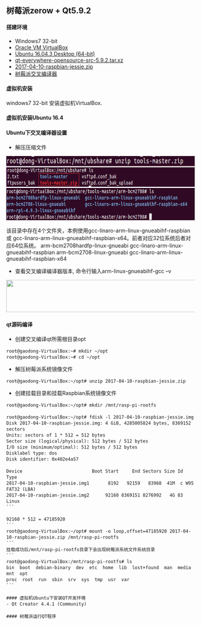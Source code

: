 
## 树莓派zerow + Qt5.9.2

#### 搭建环境
- Windows7 32-bit
- [Oracle VM VirtualBox](https://www.virtualbox.org/)
- [Ubuntu 16.04.3 Desktop (64-bit)](http://releases.ubuntu.com/16.04/ubuntu-16.04.3-desktop-amd64.iso.torrent?_ga=2.253121097.1318740821.1512544173-1116467422.1493000235)
- [qt-everywhere-opensource-src-5.9.2.tar.xz](http://download.qt.io/archive/qt/5.9/5.9.2/single/qt-everywhere-opensource-src-5.9.2.tar.xz)
- [2017-04-10-raspbian-jessie.zip](https://downloads.raspberrypi.org/raspbian/images/raspbian-2017-04-10/2017-04-10-raspbian-jessie.zip)
- [树莓派交叉编译器](https://github.com/raspberrypi/tools)

#### 虚拟机安装
windows7 32-bit 安装虚拟机VirtualBox.

#### 虚拟机安装Ubuntu 16.4

#### Ubuntu下交叉编译器设置

- 解压压缩文件
<div align=left><img width="713" height="27" src="https://github.com/to9/notes/blob/master/raspberry_qt5.9.2_images/tools-master_1.png"/></div>
<div align=left><img width="713" height="52" src="https://github.com/to9/notes/blob/master/raspberry_qt5.9.2_images/tools-master_2.png"/></div>
<div align=left><img width="713" height="86" src="https://github.com/to9/notes/blob/master/raspberry_qt5.9.2_images/tools-master_3.png"/></div>

  该目录中存在4个文件夹，本例使用gcc-linaro-arm-linux-gnueabihf-raspbian 或 gcc-linaro-arm-linux-gnueabihf-raspbian-x64。前者对应32位系统后者对应64位系统。
  arm-bcm2708hardfp-linux-gnueabi
  gcc-linaro-arm-linux-gnueabihf-raspbian
  arm-bcm2708-linux-gnueabi
  gcc-linaro-arm-linux-gnueabihf-raspbian-x64

- 查看交叉编译编译器版本, 命令行输入arm-linux-gnueabihf-gcc –v 
<div align=left><img width="713" height="86" src="https://github.com/to9/notes/blob/master/raspberry_qt5.9.2_images/tools-master_4.png"/></div>

#### qt源码编译

- 创建交叉编译qt所需根目录opt
````
root@gaodong-VirtualBox:~# mkdir ~/opt
root@gaodong-VirtualBox:~# cd ~/opt
````
- 解压树莓派系统镜像文件
```
root@gaodong-VirtualBox:~/opt# unzip 2017-04-10-raspbian-jessie.zip
```

- 创建挂载目录和挂载Raspbian系统镜像文件

````
root@gaodong-VirtualBox:~/opt# mkdir /mnt/rasp-pi-rootfs

root@gaodong-VirtualBox:~/opt# fdisk -l 2017-04-10-raspbian-jessie.img 
Disk 2017-04-10-raspbian-jessie.img: 4 GiB, 4285005824 bytes, 8369152 sectors
Units: sectors of 1 * 512 = 512 bytes
Sector size (logical/physical): 512 bytes / 512 bytes
I/O size (minimum/optimal): 512 bytes / 512 bytes
Disklabel type: dos
Disk identifier: 0x402e4a57

Device                          Boot Start     End Sectors Size Id Type
2017-04-10-raspbian-jessie.img1       8192   92159   83968  41M  c W95 FAT32 (LBA)
2017-04-10-raspbian-jessie.img2      92160 8369151 8276992   4G 83 Linux
```

92160 * 512 = 47185920
```
root@gaodong-VirtualBox:~/opt# mount -o loop,offset=47185920 2017-04-10-raspbian-jessie.zip /mnt/rasp-pi-rootfs
```
挂载成功后/mnt/rasp-pi-rootfs目录下会出现树莓派系统文件系统目录
```
root@gaodong-VirtualBox:/mnt/rasp-pi-rootfs# ls
bin  boot  debian-binary  dev  etc  home  lib  lost+found  man  media  mnt  opt  
proc  root  run  sbin  srv  sys  tmp  usr  var
```

#### 虚拟机Ubuntu下安装QT开发环境
- Qt Creator 4.4.1 (Community)

#### 树莓派运行QT程序

